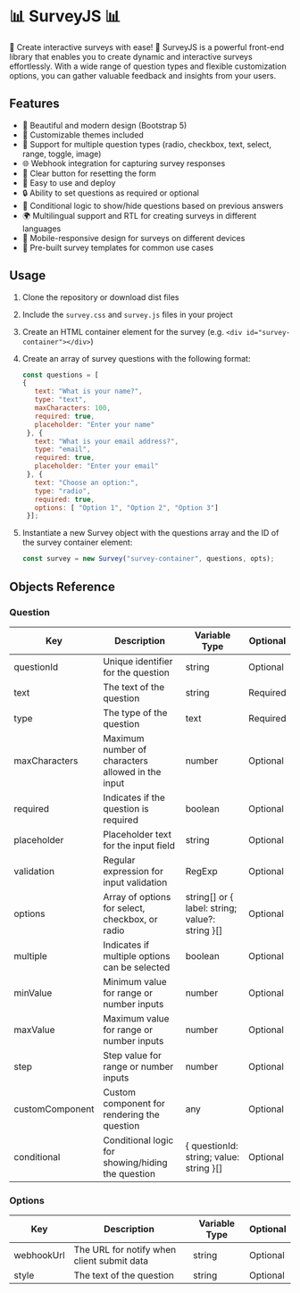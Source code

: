 
# 📊 SurveyJS 📊

 🚀 Create interactive surveys with ease! 📝
SurveyJS is a powerful front-end library that enables you to create dynamic and interactive surveys effortlessly. With a wide range of question types and flexible customization options, you can gather valuable feedback and insights from your users.

## Features

-   🌈 Beautiful and modern design (Bootstrap 5)
-   🎨 Customizable themes included
-   📝 Support for multiple question types (radio, checkbox, text, select, range, toggle, image)
-   🌐 Webhook integration for capturing survey responses
-   🧹 Clear button for resetting the form
-   🚀 Easy to use and deploy
-   🔒 Ability to set questions as required or optional
-   🔄 Conditional logic to show/hide questions based on previous answers
-   🌍 Multilingual support and RTL for creating surveys in different languages
-   📱   Mobile-responsive design for surveys on different devices
-   🧩 Pre-built survey templates for common use cases

## Usage

1. Clone the repository or download dist files
2. Include the `survey.css` and `survey.js` files in your project
3. Create an HTML container element for the survey (e.g. `<div id="survey-container"></div>`)
4. Create an array of survey questions with the following format:

   ```javascript
   const questions = [ 
   {
	  text: "What is your name?",
	  type: "text",
	  maxCharacters: 100,
	  required: true,
	  placeholder: "Enter your name" 
	}, {
	  text: "What is your email address?",
	  type: "email",
	  required: true,
	  placeholder: "Enter your email"
	}, { 
	  text: "Choose an option:",
	  type: "radio",
	  required: true,
	  options: [ "Option 1", "Option 2", "Option 3"]
	}];

5. Instantiate a new Survey object with the questions array and the ID of the survey container element:

   ```javascript
   const survey = new Survey("survey-container", questions, opts);

## Objects Reference

### Question
|Key            |Description                                      |Variable Type                                  |Optional|
|---------------|-------------------------------------------------|-----------------------------------------------|--------|
|questionId     |Unique identifier for the question               |string                                         |Optional|
|text           |The text of the question                         |string                                         |Required|
|type           |The type of the question                         |text                                           |Required|
|maxCharacters  |Maximum number of characters allowed in the input|number                                         |Optional|
|required       |Indicates if the question is required            |boolean                                        |Optional|
|placeholder    |Placeholder text for the input field             |string                                         |Optional|
|validation     |Regular expression for input validation          |RegExp                                         |Optional|
|options        |Array of options for select, checkbox, or radio  |string[] or { label: string; value?: string }[]|Optional|
|multiple       |Indicates if multiple options can be selected    |boolean                                        |Optional|
|minValue       |Minimum value for range or number inputs         |number                                         |Optional|
|maxValue       |Maximum value for range or number inputs         |number                                         |Optional|
|step           |Step value for range or number inputs            |number                                         |Optional|
|customComponent|Custom component for rendering the question      |any                                            |Optional|
|conditional    |Conditional logic for showing/hiding the question|{ questionId: string; value: string }[]        |Optional|


### Options

|Key            |Description                                      |Variable Type                                  |Optional|
|---------------|-------------------------------------------------|-----------------------------------------------|--------|
|webhookUrl     |The URL for notify when client submit data       |string                                         |Optional|
|style          |The text of the question                         |string                                         |Optional|
